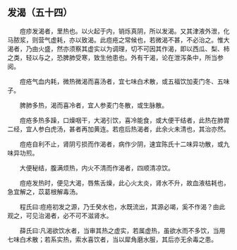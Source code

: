 ## 发渴（五十四）


&emsp;&emsp;痘疹发渴者，里热也。以火起于内，销烁真阴，所以发渴。又其津液外泄，化马脓浆，则营气虚耗，亦以致渴。此痘疮之常候也，若微渴不甚，不必治之。惟大渴者，乃由火盛，然亦须察其虚实以为调理，切不可因其作渴，即以西瓜、梨、柿之类，轻以与之，恐脾肺受寒，致生他患也。外有干渴，论在泄泻条中，所当参阅。

&emsp;&emsp;痘疮气血内耗，微热微渴而喜汤者，宜七味白术散，或五福饮加麦门冬、五味子。

&emsp;&emsp;脾肺多热，渴而喜冷者，宜人参麦门冬散，或生脉散。

&emsp;&emsp;痘疮多热多躁，口燥咽干，大渴引饮，喜冷能食，或大便干结者，此热在肺胃二经，宜人参白虎汤，甚者再加黄连。若痘后热渴者，此余火未清也，其治亦然。

&emsp;&emsp;痘疮自利不止，肾阴亏损而作渴者，病作少阴，速宜陈氏十二味异功散，或九味异功煎。

&emsp;&emsp;大便秘结，腹满烦热，内火不清而作渴者，四顺清凉饮。

&emsp;&emsp;痘疮发热时，便见大渴，唇焦舌燥，此心火太炎，肾水不升，故血液枯耗也，急宜解之，苡葛根解毒汤。

&emsp;&emsp;程氏曰∶痘疮初发之源，乃壬癸水也，水既流出，其源必竭，奚不作渴？由此观之，可见治渴者，必不可不滋肾水。

&emsp;&emsp;薛氏曰∶凡渴欲饮水者，当审其热之虚实，若属虚热，虽欲水而不多饮，当用七味白术散；若系实热，索水喜饮者，当以犀角磨水服，其后亦无余毒之患。

